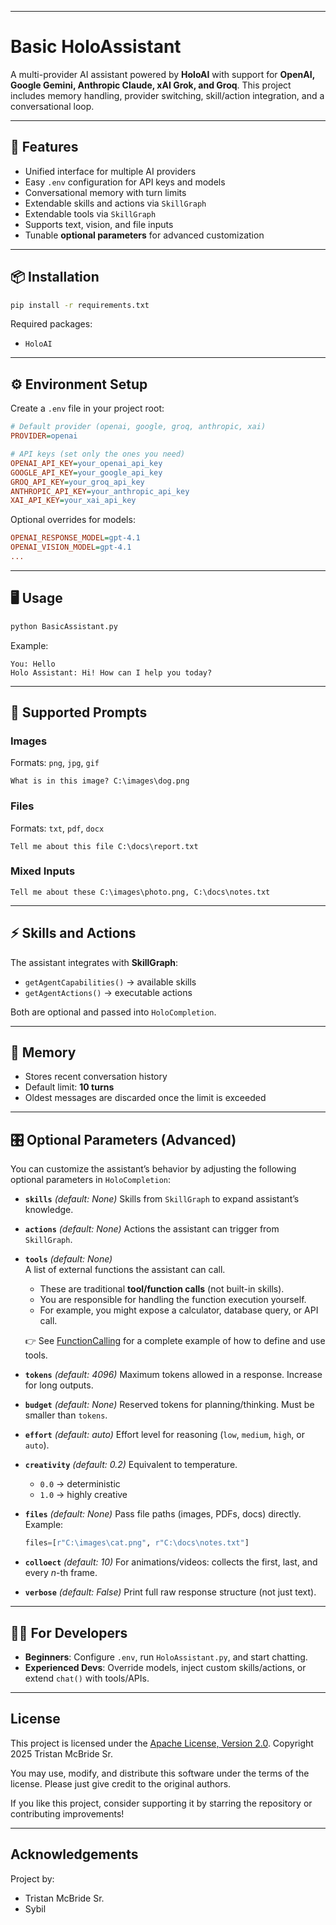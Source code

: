 ﻿
---

# Basic HoloAssistant

A multi-provider AI assistant powered by **HoloAI** with support for **OpenAI, Google Gemini, Anthropic Claude, xAI Grok, and Groq**.
This project includes memory handling, provider switching, skill/action integration, and a conversational loop.

---

## 🚀 Features

* Unified interface for multiple AI providers
* Easy `.env` configuration for API keys and models
* Conversational memory with turn limits
* Extendable skills and actions via `SkillGraph`
* Extendable tools via `SkillGraph`
* Supports text, vision, and file inputs
* Tunable **optional parameters** for advanced customization

---

## 📦 Installation

```bash
pip install -r requirements.txt
```

Required packages:

* `HoloAI`

---

## ⚙️ Environment Setup

Create a `.env` file in your project root:

```ini
# Default provider (openai, google, groq, anthropic, xai)
PROVIDER=openai  

# API keys (set only the ones you need)
OPENAI_API_KEY=your_openai_api_key
GOOGLE_API_KEY=your_google_api_key
GROQ_API_KEY=your_groq_api_key
ANTHROPIC_API_KEY=your_anthropic_api_key
XAI_API_KEY=your_xai_api_key
```

Optional overrides for models:

```ini
OPENAI_RESPONSE_MODEL=gpt-4.1
OPENAI_VISION_MODEL=gpt-4.1
...
```

---

## 🖥️ Usage

```bash
python BasicAssistant.py
```

Example:

```
You: Hello
Holo Assistant: Hi! How can I help you today?
```

---

## 🧩 Supported Prompts

### Images

Formats: `png`, `jpg`, `gif`

```
What is in this image? C:\images\dog.png
```

### Files

Formats: `txt`, `pdf`, `docx`

```
Tell me about this file C:\docs\report.txt
```

### Mixed Inputs

```
Tell me about these C:\images\photo.png, C:\docs\notes.txt
```

---

## ⚡ Skills and Actions

The assistant integrates with **SkillGraph**:

* `getAgentCapabilities()` → available skills
* `getAgentActions()` → executable actions

Both are optional and passed into `HoloCompletion`.

---

## 🧠 Memory

* Stores recent conversation history
* Default limit: **10 turns**
* Oldest messages are discarded once the limit is exceeded

---

## 🎛️ Optional Parameters (Advanced)

You can customize the assistant’s behavior by adjusting the following optional parameters in `HoloCompletion`:

* **`skills`** *(default: None)*
  Skills from `SkillGraph` to expand assistant’s knowledge.

* **`actions`** *(default: None)*
  Actions the assistant can trigger from `SkillGraph`.

* **`tools`** *(default: None)*  
  A list of external functions the assistant can call.  
  - These are traditional **tool/function calls** (not built-in skills).  
  - You are responsible for handling the function execution yourself.  
  - For example, you might expose a calculator, database query, or API call.  

  👉 See [FunctionCalling](https://github.com/TristanMcBrideSr/FunctionCalling) for a complete example of how to define and use tools.


* **`tokens`** *(default: 4096)*
  Maximum tokens allowed in a response. Increase for long outputs.

* **`budget`** *(default: None)*
  Reserved tokens for planning/thinking. Must be smaller than `tokens`.

* **`effort`** *(default: auto)*
  Effort level for reasoning (`low`, `medium`, `high`, or `auto`).

* **`creativity`** *(default: 0.2)*
  Equivalent to temperature.

  * `0.0` → deterministic
  * `1.0` → highly creative

* **`files`** *(default: None)*
  Pass file paths (images, PDFs, docs) directly. Example:

  ```python
  files=[r"C:\images\cat.png", r"C:\docs\notes.txt"]
  ```

* **`colloect`** *(default: 10)*
  For animations/videos: collects the first, last, and every *n*-th frame.

* **`verbose`** *(default: False)*
  Print full raw response structure (not just text).

---

## 👨‍💻 For Developers

* **Beginners**: Configure `.env`, run `HoloAssistant.py`, and start chatting.
* **Experienced Devs**: Override models, inject custom skills/actions, or extend `chat()` with tools/APIs.

---

## License

This project is licensed under the [Apache License, Version 2.0](LICENSE).
Copyright 2025 Tristan McBride Sr.

You may use, modify, and distribute this software under the terms of the license.
Please just give credit to the original authors.

If you like this project, consider supporting it by starring the repository or contributing improvements!

---

## Acknowledgements

Project by:
- Tristan McBride Sr.
- Sybil
